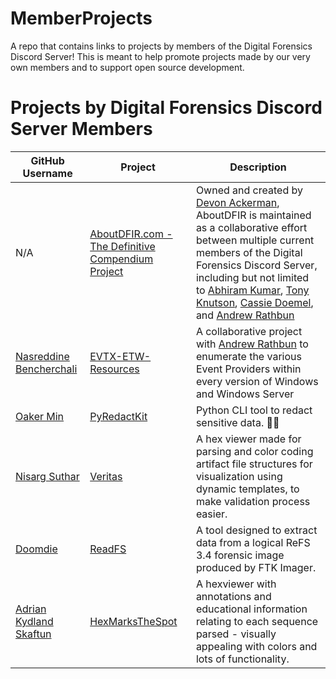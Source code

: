 # MemberProjects
A repo that contains links to projects by members of the Digital Forensics Discord Server! This is meant to help promote projects made by our very own members and to support open source development. 

# Projects by Digital Forensics Discord Server Members

| GitHub Username | Project | Description |
|---|---|---|
| N/A | [AboutDFIR.com - The Definitive Compendium Project](https://www.aboutdfir.com) | Owned and created by [Devon Ackerman](https://twitter.com/aboutdfir), AboutDFIR is maintained as a collaborative effort between multiple current members of the Digital Forensics Discord Server, including but not limited to [Abhiram Kumar](https://twitter.com/_abhiramkumar), [Tony Knutson](https://twitter.com/bigt252002), [Cassie Doemel](https://twitter.com/DFIRDetective), and [Andrew Rathbun](https://twitter.com/bunsofwrath12) |
| [Nasreddine Bencherchali](https://github.com/nasbench) | [EVTX-ETW-Resources](https://github.com/nasbench/EVTX-ETW-Resources) | A collaborative project with [Andrew Rathbun](https://github.com/AndrewRathbun) to enumerate the various Event Providers within every version of Windows and Windows Server |
| [Oaker Min](https://github.com/brootware) | [PyRedactKit](https://github.com/brootware/PyRedactKit) | Python CLI tool to redact sensitive data. 🔐📝 |
| [Nisarg Suthar](https://github.com/nisargsuthar) | [Veritas](https://github.com/nisargsuthar/Veritas) | A hex viewer made for parsing and color coding artifact file structures for visualization using dynamic templates, to make validation process easier. |
| [Doomdie](https://github.com/1Doomdie1) | [ReadFS](https://github.com/1Doomdie1/ReadFS) | A tool designed to extract data from a logical ReFS 3.4 forensic image produced by FTK Imager. |
| [Adrian Kydland Skaftun](https://github.com/bittib010) | [HexMarksTheSpot](https://github.com/bittib010/HexMarksTheSpot) | A hexviewer with annotations and educational information relating to each sequence parsed - visually appealing with colors and lots of functionality. |